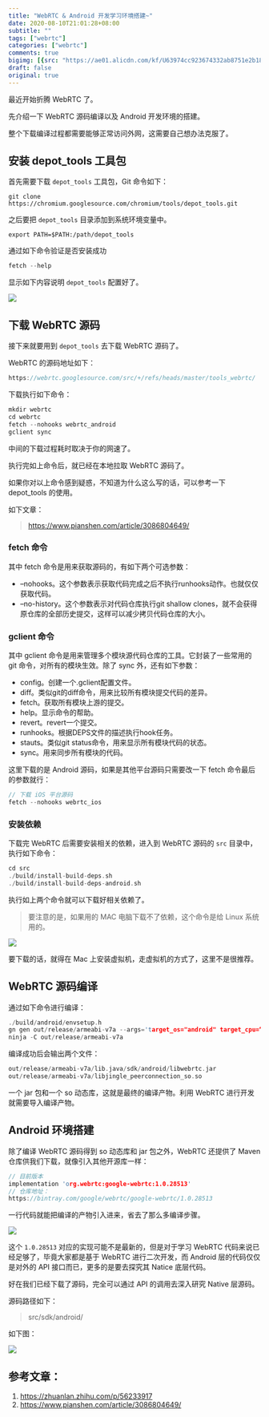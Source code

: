```yaml
---
title: "WebRTC & Android 开发学习环境搭建~"
date: 2020-08-10T21:01:28+08:00
subtitle: ""
tags: ["webrtc"]
categories: ["webrtc"]
comments: true
bigimg: [{src: "https://ae01.alicdn.com/kf/U63974cc923674332ab8751e2b18d9b9fd.jpg", desc: ""}]
draft: false
original: true
---
```

最近开始折腾 WebRTC 了。

先介绍一下 WebRTC 源码编译以及 Android 开发环境的搭建。

整个下载编译过程都需要能够正常访问外网，这需要自己想办法克服了。

<!--more-->

## 安装 depot_tools 工具包

首先需要下载 `depot_tools` 工具包，Git 命令如下：

```shell
git clone https://chromium.googlesource.com/chromium/tools/depot_tools.git
```

之后要把 `depot_tools` 目录添加到系统环境变量中。

```shell
export PATH=$PATH:/path/depot_tools
```

通过如下命令验证是否安装成功

```cpp
fetch --help
```

显示如下内容说明 `depot_tools` 配置好了。

![](https://image.glumes.com/config-depot-tolos.png)


## 下载 WebRTC 源码

接下来就要用到 `depot_tools` 去下载 WebRTC 源码了。

WebRTC 的源码地址如下：

```cpp
https://webrtc.googlesource.com/src/+/refs/heads/master/tools_webrtc/
```

下载执行如下命令：

```cpp
mkdir webrtc
cd webrtc
fetch --nohooks webrtc_android
gclient sync
```

中间的下载过程耗时取决于你的网速了。


执行完如上命令后，就已经在本地拉取 WebRTC 源码了。

如果你对以上命令感到疑惑，不知道为什么这么写的话，可以参考一下 depot_tools 的使用。

如下文章：

> https://www.pianshen.com/article/3086804649/

### fetch 命令

其中 fetch 命令是用来获取源码的，有如下两个可选参数：

* –nohooks。这个参数表示获取代码完成之后不执行runhooks动作。也就仅仅获取代码。
* –no-history。这个参数表示对代码仓库执行git shallow clones，就不会获得原仓库的全部历史提交，这样可以减少拷贝代码仓库的大小。


### gclient 命令

其中 gclient 命令是用来管理多个模块源代码仓库的工具。它封装了一些常用的 git 命令，对所有的模块生效。除了 sync 外，还有如下参数：

* config。创建一个.gclient配置文件。
* diff。类似git的diff命令，用来比较所有模块提交代码的差异。
* fetch。获取所有模块上游的提交。
* help。显示命令的帮助。
* revert。revert一个提交。
* runhooks。根据DEPS文件的描述执行hook任务。
* stauts。类似git status命令，用来显示所有模块代码的状态。
* sync。用来同步所有模块的代码。


这里下载的是 Android 源码，如果是其他平台源码只需要改一下 fetch 命令最后的参数就行：

```cpp
// 下载 iOS 平台源码
fetch --nohooks webrtc_ios
```

### 安装依赖


下载完 WebRTC 后需要安装相关的依赖，进入到 WebRTC 源码的 `src` 目录中，执行如下命令：

```cpp
cd src
./build/install-build-deps.sh
./build/install-build-deps-android.sh
```

执行如上两个命令就可以下载好相关依赖了。

> 要注意的是，如果用的 MAC 电脑下载不了依赖，这个命令是给 Linux 系统用的。

![](https://image.glumes.com/mac-no-lsb-release.png)


要下载的话，就得在 Mac 上安装虚拟机，走虚拟机的方式了，这里不是很推荐。

## WebRTC 源码编译

通过如下命令进行编译：

```cpp
./build/android/envsetup.h
gn gen out/release/armeabi-v7a --args='target_os="android" target_cpu=“arm" is_debug=false'
ninja -C out/release/armeabi-v7a
```

编译成功后会输出两个文件：

```cpp
out/release/armeabi-v7a/lib.java/sdk/android/libwebrtc.jar
out/release/armeabi-v7a/libjingle_peerconnection_so.so
```

一个 jar 包和一个 so 动态库，这就是最终的编译产物。利用 WebRTC 进行开发就需要导入编译产物。

## Android 环境搭建

除了编译 WebRTC  源码得到 so 动态库和 jar 包之外，WebRTC 还提供了 Maven 仓库供我们下载，就像引入其他开源库一样：

```cpp
// 目前版本
implementation 'org.webrtc:google-webrtc:1.0.28513'
// 仓库地址：
https://bintray.com/google/webrtc/google-webrtc/1.0.28513
```

一行代码就能把编译的产物引入进来，省去了那么多编译步骤。


![](https://image.glumes.com/webrtc-library-for-android.png)


这个 `1.0.28513` 对应的实现可能不是最新的，但是对于学习 WebRTC 代码来说已经足够了，毕竟大家都是基于 WebRTC 进行二次开发，而 Android 层的代码仅仅是对外的 API 接口而已，更多的是要去探究其 Natice 底层代码。


好在我们已经下载了源码，完全可以通过 API 的调用去深入研究 Native 层源码。


源码路径如下：

> src/sdk/android/

如下图：

![](https://image.glumes.com/webrtc-android-source-code.png)




## 参考文章：


1. https://zhuanlan.zhihu.com/p/56233917
2. https://www.pianshen.com/article/3086804649/



